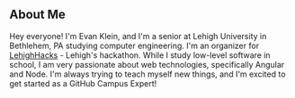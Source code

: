 ## About Me

Hey everyone! I'm Evan Klein, and I'm a senior at Lehigh University in Bethlehem, PA studying computer engineering. I'm an organizer for [LehighHacks](http://www.lehighhacks.com/) - Lehigh's hackathon. While I study low-level software in school, I am very passionate about web technologies, specifically Angular and Node. I'm always trying to teach myself new things, and I'm excited to get started as a GitHub Campus Expert!
